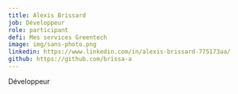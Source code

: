 ```yaml
---
title: Alexis Brissard
job: Développeur
role: participant
defi: Mes services Greentech
image: img/sans-photo.png
linkedin: https://www.linkedin.com/in/alexis-brissard-775173aa/
github: https://github.com/brissa-a
---
```

Développeur